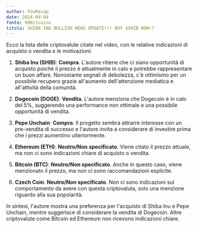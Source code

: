```yaml
---
author: YouRecap
date: 2024-09-04
fonte: 99Bitcoins
titolo: SHIBA INU BULLISH NEWS UPDATE!!! BUY $SHIB NOW!?
---
```


Ecco la lista delle criptovalute citate nel video, con le relative indicazioni di acquisto o vendita e le motivazioni:

1. **Shiba Inu (SHIB)**: **Compra**. L'autore ritiene che ci siano opportunità di acquisto poiché il prezzo è attualmente in calo e potrebbe rappresentare un buon affare. Nonostante segnali di debolezza, c'è ottimismo per un possibile recupero grazie all'aumento dell'attenzione mediatica e all'attività della comunità.

2. **Dogecoin (DOGE)**: **Vendita**. L'autore menziona che Dogecoin è in calo del 5%, suggerendo una performance non ottimale e una possibile opportunità di vendita.

3. **Pepe Unchain**: **Compra**. Il progetto sembra attrarre interesse con un pre-vendita di successo e l'autore invita a considerare di investire prima che i prezzi aumentino ulteriormente.

4. **Ethereum (ETH)**: **Neutro/Non specificato**. Viene citato il prezzo attuale, ma non ci sono indicazioni chiare di acquisto o vendita.

5. **Bitcoin (BTC)**: **Neutro/Non specificato**. Anche in questo caso, viene menzionato il prezzo, ma non ci sono raccomandazioni esplicite.

6. **Czech Coin**: **Neutro/Non specificato**. Non ci sono indicazioni sul comportamento da avere con questa criptovaluta, solo una menzione riguardo alla sua popolarità.

In sintesi, l'autore mostra una preferenza per l'acquisto di Shiba Inu e Pepe Unchain, mentre suggerisce di considerare la vendita di Dogecoin. Altre criptovalute come Bitcoin ed Ethereum non ricevono indicazioni chiare.
